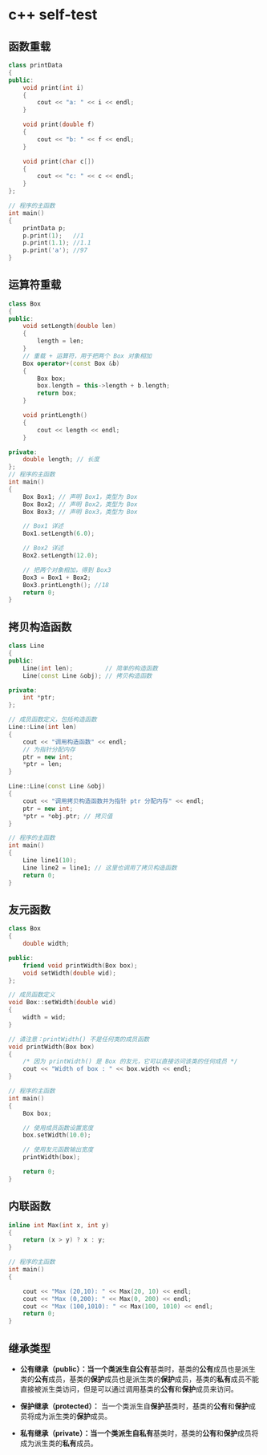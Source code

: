 # c++ self-test

## 函数重载

```cpp
class printData
{
public:
    void print(int i)
    {
        cout << "a: " << i << endl;
    }

    void print(double f)
    {
        cout << "b: " << f << endl;
    }

    void print(char c[])
    {
        cout << "c: " << c << endl;
    }
};

// 程序的主函数
int main()
{
    printData p;
    p.print(1);   //1
    p.print(1.1); //1.1
    p.print('a'); //97
}
```

## 运算符重载

```cpp
class Box
{
public:
    void setLength(double len)
    {
        length = len;
    }
    // 重载 + 运算符，用于把两个 Box 对象相加
    Box operator+(const Box &b)
    {
        Box box;
        box.length = this->length + b.length;
        return box;
    }

    void printLength()
    {
        cout << length << endl;
    }

private:
    double length; // 长度
};
// 程序的主函数
int main()
{
    Box Box1; // 声明 Box1，类型为 Box
    Box Box2; // 声明 Box2，类型为 Box
    Box Box3; // 声明 Box3，类型为 Box

    // Box1 详述
    Box1.setLength(6.0);

    // Box2 详述
    Box2.setLength(12.0);

    // 把两个对象相加，得到 Box3
    Box3 = Box1 + Box2;
    Box3.printLength(); //18
    return 0;
}
```

## 拷贝构造函数

```cpp
class Line
{
public:
    Line(int len);         // 简单的构造函数
    Line(const Line &obj); // 拷贝构造函数

private:
    int *ptr;
};

// 成员函数定义，包括构造函数
Line::Line(int len)
{
    cout << "调用构造函数" << endl;
    // 为指针分配内存
    ptr = new int;
    *ptr = len;
}

Line::Line(const Line &obj)
{
    cout << "调用拷贝构造函数并为指针 ptr 分配内存" << endl;
    ptr = new int;
    *ptr = *obj.ptr; // 拷贝值
}

// 程序的主函数
int main()
{
    Line line1(10);
    Line line2 = line1; // 这里也调用了拷贝构造函数
    return 0;
}
```

## 友元函数

```cpp
class Box
{
    double width;

public:
    friend void printWidth(Box box);
    void setWidth(double wid);
};

// 成员函数定义
void Box::setWidth(double wid)
{
    width = wid;
}

// 请注意：printWidth() 不是任何类的成员函数
void printWidth(Box box)
{
    /* 因为 printWidth() 是 Box 的友元，它可以直接访问该类的任何成员 */
    cout << "Width of box : " << box.width << endl;
}

// 程序的主函数
int main()
{
    Box box;

    // 使用成员函数设置宽度
    box.setWidth(10.0);

    // 使用友元函数输出宽度
    printWidth(box);

    return 0;
}
```

## 内联函数

```cpp
inline int Max(int x, int y)
{
    return (x > y) ? x : y;
}

// 程序的主函数
int main()
{

    cout << "Max (20,10): " << Max(20, 10) << endl;
    cout << "Max (0,200): " << Max(0, 200) << endl;
    cout << "Max (100,1010): " << Max(100, 1010) << endl;
    return 0;
}
```

## 继承类型

- **公有继承（public）：**当一个类派生自**公有**基类时，基类的**公有**成员也是派生类的**公有**成员，基类的**保护**成员也是派生类的**保护**成员，基类的**私有**成员不能直接被派生类访问，但是可以通过调用基类的**公有**和**保护**成员来访问。
- **保护继承（protected）：** 当一个类派生自**保护**基类时，基类的**公有**和**保护**成员将成为派生类的**保护**成员。

- **私有继承（private）：**当一个类派生自**私有**基类时，基类的**公有**和**保护**成员将成为派生类的**私有**成员。
